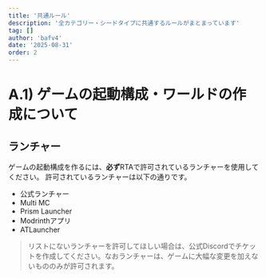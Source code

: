 ```yaml
---
title: '共通ルール'
description: '全カテゴリー・シードタイプに共通するルールがまとまっています'
tag: []
author: 'bafv4'
date: '2025-08-31'
order: 2
---
```


# A.1) ゲームの起動構成・ワールドの作成について

## ランチャー
ゲームの起動構成を作るには、**必ず**RTAで許可されているランチャーを使用してください。
許可されているランチャーは以下の通りです。
- 公式ランチャー
- Multi MC
- Prism Launcher
- Modrinthアプリ
- ATLauncher

> リストにないランチャーを許可してほしい場合は、公式Discordでチケットを作成してください。なおランチャーは、ゲームに大幅な変更を加えないもののみが許可されます。